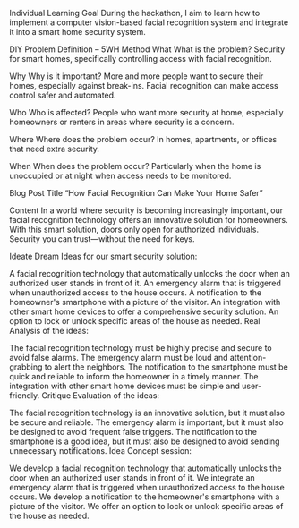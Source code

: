 Individual Learning Goal
During the hackathon, I aim to learn how to implement a computer vision-based facial recognition system and integrate it into a smart home security system.

DIY Problem Definition – 5WH Method
What
What is the problem? Security for smart homes, specifically controlling access with facial recognition.

Why
Why is it important? More and more people want to secure their homes, especially against break-ins. Facial recognition can make access control safer and automated.

Who
Who is affected? People who want more security at home, especially homeowners or renters in areas where security is a concern.

Where
Where does the problem occur? In homes, apartments, or offices that need extra security.

When
When does the problem occur? Particularly when the home is unoccupied or at night when access needs to be monitored.

Blog Post
Title
“How Facial Recognition Can Make Your Home Safer”

Content
In a world where security is becoming increasingly important, our facial recognition technology offers an innovative solution for homeowners. With this smart solution, doors only open for authorized individuals. Security you can trust—without the need for keys.

Ideate
Dream
Ideas for our smart security solution:

A facial recognition technology that automatically unlocks the door when an authorized user stands in front of it.
An emergency alarm that is triggered when unauthorized access to the house occurs.
A notification to the homeowner's smartphone with a picture of the visitor.
An integration with other smart home devices to offer a comprehensive security solution.
An option to lock or unlock specific areas of the house as needed.
Real
Analysis of the ideas:

The facial recognition technology must be highly precise and secure to avoid false alarms.
The emergency alarm must be loud and attention-grabbing to alert the neighbors.
The notification to the smartphone must be quick and reliable to inform the homeowner in a timely manner.
The integration with other smart home devices must be simple and user-friendly.
Critique
Evaluation of the ideas:

The facial recognition technology is an innovative solution, but it must also be secure and reliable.
The emergency alarm is important, but it must also be designed to avoid frequent false triggers.
The notification to the smartphone is a good idea, but it must also be designed to avoid sending unnecessary notifications.
Idea
Concept session:

We develop a facial recognition technology that automatically unlocks the door when an authorized user stands in front of it.
We integrate an emergency alarm that is triggered when unauthorized access to the house occurs.
We develop a notification to the homeowner's smartphone with a picture of the visitor.
We offer an option to lock or unlock specific areas of the house as needed.
